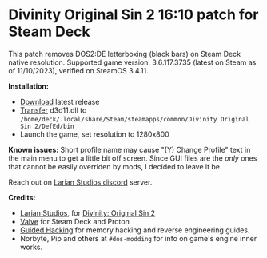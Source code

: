 
# Divinity Original Sin 2 16:10 patch for Steam Deck

This patch removes DOS2:DE letterboxing (black bars) on Steam Deck native resolution.
Supported game version: 3.6.117.3735 (latest on Steam as of 11/10/2023), verified on SteamOS 3.4.11.

**Installation:**
- [Download](https://github.com/psykana/dos2deck/releases/latest) latest release
- [Transfer](https://www.youtube.com/watch?v=VfsSCMiZVf4) d3d11.dll to `/home/deck/.local/share/Steam/steamapps/common/Divinity Original Sin 2/DefEd/bin`
- Launch the game, set resolution to 1280x800

**Known issues:**
Short profile name may cause "(Y) Change Profile" text in the main menu to get a little bit off screen.
Since GUI files are the *only* ones that cannot be easily overriden by mods, I decided to leave it be.

Reach out on [Larian Studios discord](https://discord.com/invite/larianstudios) server.

**Credits:**
* [Larian Studios](http://larian.com/), for [Divinity: Original Sin 2](http://store.steampowered.com/app/435150/Divinity_Original_Sin_2/)
* [Valve](https://www.valvesoftware.com/en/) for Steam Deck and Proton
* [Guided Hacking](https://guidedhacking.com) for memory hacking and reverse engineering guides.
* Norbyte, Pip and others at `#dos-modding` for info on game's engine inner works.